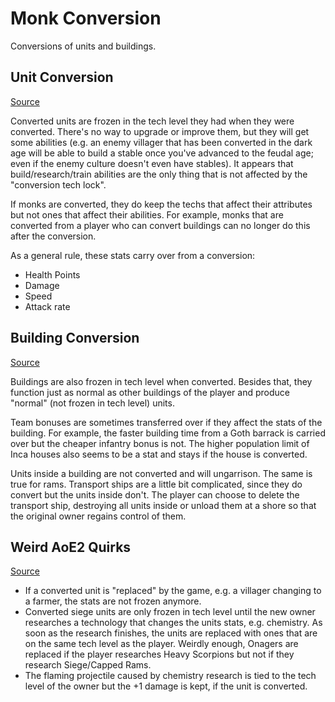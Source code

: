 # Monk Conversion

Conversions of units and buildings.

## Unit Conversion

[Source](https://www.youtube.com/watch?v=UjOnv1YjHX0)

Converted units are frozen in the tech level they had when they were converted. There's no way to upgrade or improve them, but they will get some abilities (e.g. an enemy villager that has been converted in the dark age will be able to build a stable once you've advanced to the feudal age; even if the enemy culture doesn't even have stables). It appears that build/research/train abilities are the only thing that is not affected by the "conversion tech lock".

If monks are converted, they do keep the techs that affect their attributes but not ones that affect their abilities. For example, monks that are converted from a player who can convert buildings can no longer do this after the conversion.

As a general rule, these stats carry over from a conversion:

* Health Points
* Damage
* Speed
* Attack rate

## Building Conversion

[Source](https://www.youtube.com/watch?v=mAXY31QVs2Q)

Buildings are also frozen in tech level when converted. Besides that, they function just as normal as other buildings of the player and produce "normal" (not frozen in tech level) units.

Team bonuses are sometimes transferred over if they affect the stats of the building. For example, the faster building time from a Goth barrack is carried over but the cheaper infantry bonus is not. The higher population limit of Inca houses also seems to be a stat and stays if the house is converted.

Units inside a building are not converted and will ungarrison. The same is true for rams. Transport ships are a little bit complicated, since they do convert but the units inside don't. The player can choose to delete the transport ship, destroying all units inside or unload them at a shore so that the original owner regains control of them.

## Weird AoE2 Quirks

[Source](https://www.youtube.com/watch?v=_gjpDWfzaM0)

* If a converted unit is "replaced" by the game, e.g. a villager changing to a farmer, the stats are not frozen anymore.
* Converted siege units are only frozen in tech level until the new owner researches a technology that changes the units stats, e.g. chemistry. As soon as the research finishes, the units are replaced with ones that are on the same tech level as the player. Weirdly enough, Onagers are replaced if the player researches Heavy Scorpions but not if they research Siege/Capped Rams.
* The flaming projectile caused by chemistry research is tied to the tech level of the owner but the +1 damage is kept, if the unit is converted.

